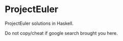 # ProjectEuler
ProjectEuler solutions in Haskell. 


Do not copy/cheat if google search brought you here.
